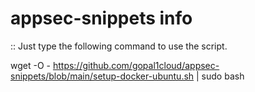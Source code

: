 # appsec-snippets info

:: Just type the following command to use the script.

wget -O - https://github.com/gopal1cloud/appsec-snippets/blob/main/setup-docker-ubuntu.sh | sudo bash




